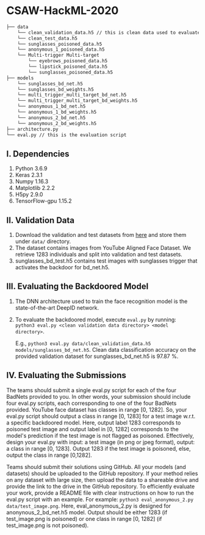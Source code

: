 # CSAW-HackML-2020

```bash
├── data 
    └── clean_validation_data.h5 // this is clean data used to evaluate the BadNet and design the backdoor defense
    └── clean_test_data.h5
    └── sunglasses_poisoned_data.h5
    └── anonymous_1_poisoned_data.h5
    └── Multi-trigger Multi-target
        └── eyebrows_poisoned_data.h5
        └── lipstick_poisoned_data.h5
        └── sunglasses_poisoned_data.h5
├── models
    └── sunglasses_bd_net.h5
    └── sunglasses_bd_weights.h5
    └── multi_trigger_multi_target_bd_net.h5
    └── multi_trigger_multi_target_bd_weights.h5
    └── anonymous_1_bd_net.h5
    └── anonymous_1_bd_weights.h5
    └── anonymous_2_bd_net.h5
    └── anonymous_2_bd_weights.h5
├── architecture.py
└── eval.py // this is the evaluation script
```

## I. Dependencies
   1. Python 3.6.9
   2. Keras 2.3.1
   3. Numpy 1.16.3
   4. Matplotlib 2.2.2
   5. H5py 2.9.0
   6. TensorFlow-gpu 1.15.2
   
## II. Validation Data
   1. Download the validation and test datasets from [here](https://drive.google.com/drive/folders/13o2ybRJ1BkGUvfmQEeZqDo1kskyFywab?usp=sharing) and store them under `data/` directory.
   2. The dataset contains images from YouTube Aligned Face Dataset. We retrieve 1283 individuals and split into validation and test datasets.
   3. sunglasses_bd_test.h5 contains test images with sunglasses trigger that activates the backdoor for bd_net.h5. 

## III. Evaluating the Backdoored Model
   1. The DNN architecture used to train the face recognition model is the state-of-the-art DeepID network. 
   2. To evaluate the backdoored model, execute `eval.py` by running:  
      `python3 eval.py <clean validation data directory> <model directory>`.
      
      E.g., `python3 eval.py data/clean_validation_data.h5  models/sunglasses_bd_net.h5`. Clean data classification accuracy on the provided validation dataset for sunglasses_bd_net.h5 is 97.87 %.

## IV. Evaluating the Submissions
The teams should submit a single eval.py script for each of the four BadNets provided to you. In other words, your submission should include four eval.py scripts, each corresponding to one of the four BadNets provided. YouTube face dataset has classes in range [0, 1282]. So, your eval.py script should output a class in range [0, 1283] for a test image w.r.t. a specific backdoored model. Here, output label 1283 corresponds to poisoned test image and output label in [0, 1282] corresponds to the model's prediction if the test image is not flagged as poisoned. Effectively, design your eval.py with input: a test image (in png or jpeg format), output: a class in range [0, 1283]. Output 1283 if the test image is poisoned, else, output the class in range [0,1282].

Teams should submit their solutions using GitHub. All your models (and datasets) should be uploaded to the GitHub repository. If your method relies on any dataset with large size, then upload the data to a shareable drive and provide the link to the drive in the GitHub repository. To efficiently evaluate your work, provide a README file with clear instructions on how to run the eval.py script with an example.
For example: `python3 eval_anonymous_2.py data/test_image.png`. Here, eval_anonymous_2.py is designed for anonynous_2_bd_net.h5 model. Output should be either 1283 (if test_image.png is poisoned) or one class in range [0, 1282] (if test_image.png is not poisoned).
